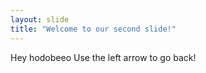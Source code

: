 ```yaml
---
layout: slide
title: "Welcome to our second slide!"
---
```

Hey hodobeeo
Use the left arrow to go back!
